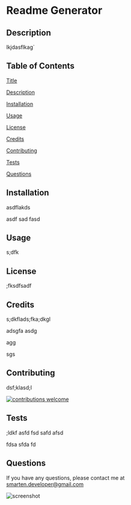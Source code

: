 # Readme Generator
## Description
lkjdasflkag`

## Table of Contents
[Title](#Title)

[Description](#Description)

[Installation](#Installation)

[Usage](#Usage)

[License](#License)

[Credits](#Credits)

[Contributing](#Contributing)

[Tests](#Tests)

[Questions](#Questions)

## Installation
asdflakds

asdf
sad
fasd

## Usage
s;dfk

## License
;fksdfsadf

## Credits
s;dkflads;fka;dkgl

adsgfa
asdg

agg

sgs

## Contributing
dsf;klasd;l

[![contributions welcome](https://img.shields.io/badge/contributions-welcome-brightgreen.svg?style=flat)](https://github.com/sean-marten/readme-generator/issues)
## Tests
;ldkf
asfd
fsd
safd
afsd

fdsa
sfda
fd

## Questions

If you have any questions, please contact me at smarten.developer@gmail.com

![screenshot](https://avatars0.githubusercontent.com/u/63083817?v=4)
